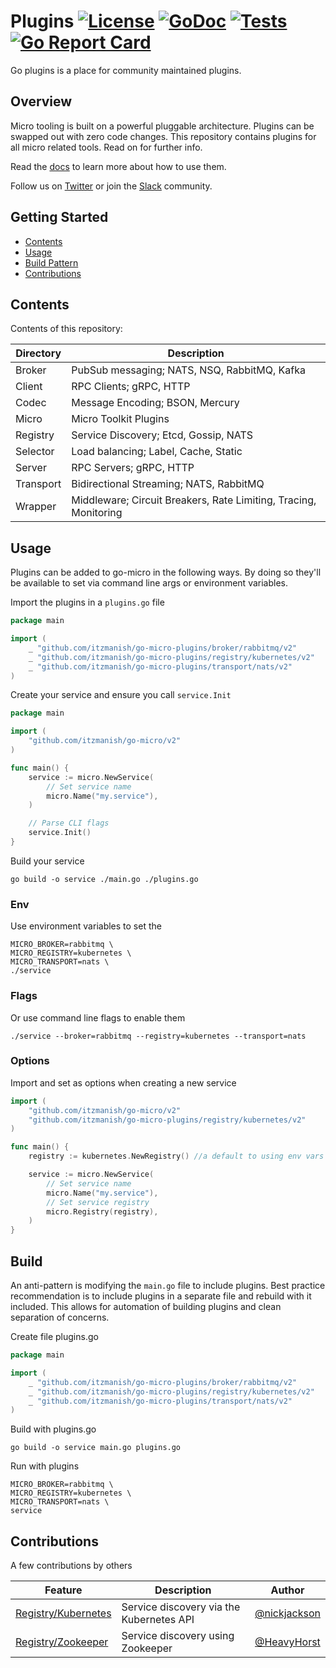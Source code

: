 # Plugins [![License](https://img.shields.io/:license-apache-blue.svg)](https://opensource.org/licenses/Apache-2.0) [![GoDoc](https://godoc.org/github.com/micro/go-plugins?status.svg)](https://godoc.org/github.com/micro/go-plugins) [![Tests](https://github.com/itzmanish/go-micro-plugins/actions/workflows/tests.yml/badge.svg)](https://github.com/itzmanish/go-micro-plugins/actions/workflows/tests.yml) [![Go Report Card](https://goreportcard.com/badge/github.com/micro/go-plugins)](https://goreportcard.com/report/github.com/micro/go-plugins)

Go plugins is a place for community maintained plugins.

## Overview

Micro tooling is built on a powerful pluggable architecture. Plugins can be swapped out with zero code changes.
This repository contains plugins for all micro related tools. Read on for further info.

Read the [docs](https://micro.mu/docs/plugins.html) to learn more about how to use them.

Follow us on [Twitter](https://twitter.com/microhq) or join the [Slack](http://slack.micro.mu/) community.

## Getting Started

- [Contents](#contents)
- [Usage](#usage)
- [Build Pattern](#build-pattern)
- [Contributions](#contributions)

## Contents

Contents of this repository:

| Directory | Description                                                      |
| --------- | ---------------------------------------------------------------- |
| Broker    | PubSub messaging; NATS, NSQ, RabbitMQ, Kafka                     |
| Client    | RPC Clients; gRPC, HTTP                                          |
| Codec     | Message Encoding; BSON, Mercury                                  |
| Micro     | Micro Toolkit Plugins                                            |
| Registry  | Service Discovery; Etcd, Gossip, NATS                            |
| Selector  | Load balancing; Label, Cache, Static                             |
| Server    | RPC Servers; gRPC, HTTP                                          |
| Transport | Bidirectional Streaming; NATS, RabbitMQ                          |
| Wrapper   | Middleware; Circuit Breakers, Rate Limiting, Tracing, Monitoring |

## Usage

Plugins can be added to go-micro in the following ways. By doing so they'll be available to set via command line args or environment variables.

Import the plugins in a `plugins.go` file

```go
package main

import (
	_ "github.com/itzmanish/go-micro-plugins/broker/rabbitmq/v2"
	_ "github.com/itzmanish/go-micro-plugins/registry/kubernetes/v2"
	_ "github.com/itzmanish/go-micro-plugins/transport/nats/v2"
)
```

Create your service and ensure you call `service.Init`

```go
package main

import (
	"github.com/itzmanish/go-micro/v2"
)

func main() {
	service := micro.NewService(
		// Set service name
		micro.Name("my.service"),
	)

	// Parse CLI flags
	service.Init()
}
```

Build your service

```
go build -o service ./main.go ./plugins.go
```

### Env

Use environment variables to set the

```
MICRO_BROKER=rabbitmq \
MICRO_REGISTRY=kubernetes \
MICRO_TRANSPORT=nats \
./service
```

### Flags

Or use command line flags to enable them

```shell
./service --broker=rabbitmq --registry=kubernetes --transport=nats
```

### Options

Import and set as options when creating a new service

```go
import (
	"github.com/itzmanish/go-micro/v2"
	"github.com/itzmanish/go-micro-plugins/registry/kubernetes/v2"
)

func main() {
	registry := kubernetes.NewRegistry() //a default to using env vars for master API

	service := micro.NewService(
		// Set service name
		micro.Name("my.service"),
		// Set service registry
		micro.Registry(registry),
	)
}
```

## Build

An anti-pattern is modifying the `main.go` file to include plugins. Best practice recommendation is to include
plugins in a separate file and rebuild with it included. This allows for automation of building plugins and
clean separation of concerns.

Create file plugins.go

```go
package main

import (
	_ "github.com/itzmanish/go-micro-plugins/broker/rabbitmq/v2"
	_ "github.com/itzmanish/go-micro-plugins/registry/kubernetes/v2"
	_ "github.com/itzmanish/go-micro-plugins/transport/nats/v2"
)
```

Build with plugins.go

```shell
go build -o service main.go plugins.go
```

Run with plugins

```shell
MICRO_BROKER=rabbitmq \
MICRO_REGISTRY=kubernetes \
MICRO_TRANSPORT=nats \
service
```

## Contributions

A few contributions by others

| Feature                                                                                            | Description                              | Author                                         |
| -------------------------------------------------------------------------------------------------- | ---------------------------------------- | ---------------------------------------------- |
| [Registry/Kubernetes](https://godoc.org/github.com/itzmanish/go-micro-plugins/registry/kubernetes) | Service discovery via the Kubernetes API | [@nickjackson](https://github.com/nickjackson) |
| [Registry/Zookeeper](https://godoc.org/github.com/itzmanish/go-micro-plugins/registry/zookeeper)   | Service discovery using Zookeeper        | [@HeavyHorst](https://github.com/HeavyHorst)   |
